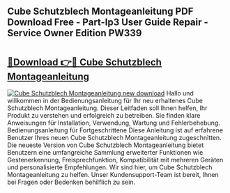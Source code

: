 ## Cube Schutzblech Montageanleitung PDF Download Free - Part-Ip3 User Guide Repair - Service Owner Edition PW339

# <h2><a href="http://df77da.blite.top/?on=Cube+Schutzblech+Montageanleitung">🔗Download 👉🔴 Cube Schutzblech Montageanleitung</a></h2>

[![Cube Schutzblech Montageanleitung new download](https://i.imgur.com/lujVjoI.png)](http://df77da.blite.top/?on=Cube+Schutzblech+Montageanleitung)
Hallo und willkommen in der Bedienungsanleitung für Ihr neu erhaltenes Cube Schutzblech Montageanleitung. Dieser Leitfaden soll Ihnen helfen, Ihr Produkt zu verstehen und erfolgreich zu betreiben. Sie finden klare Anweisungen für Installation, Verwendung, Wartung und Fehlerbehebung. Bedienungsanleitung für Fortgeschrittene Diese Anleitung ist auf erfahrene Benutzer Ihres neuen Cube Schutzblech Montageanleitung zugeschnitten. Die neueste Version von Cube Schutzblech Montageanleitung bietet Benutzern eine umfangreiche Sammlung erweiterter Funktionen wie Gestenerkennung, Freisprechfunktion, Kompatibilität mit mehreren Geräten und personalisierte Empfehlungen. Wir sind hier, um Cube Schutzblech Montageanleitung zu helfen. Unser Kundensupport-Team ist bereit, Ihnen bei Fragen oder Bedenken behilflich zu sein.
